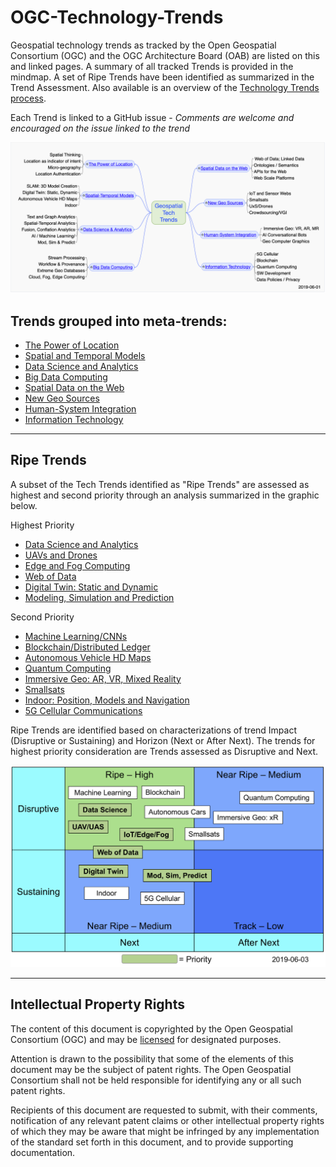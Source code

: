 # OGC-Technology-Trends
Geospatial technology trends as tracked by the Open Geospatial Consortium (OGC) and the OGC Architecture Board (OAB) are listed on this and linked pages. A summary of all tracked Trends is provided in the mindmap.  A set of Ripe Trends have been identified as summarized in the Trend Assessment.  Also available is an overview of the [Technology Trends process](http://www.opengeospatial.org/OGCTechTrends).

Each Trend is linked to a GitHub issue - *Comments are welcome and encouraged on the issue linked to the trend*

![Tech Trends Mindmap](images/TechTrendsMindmap.png)


## Trends grouped into meta-trends:

   * [The Power of Location](chapter-01.adoc)
   * [Spatial and Temporal Models](chapter-02.adoc)
   * [Data Science and Analytics](chapter-04.adoc)
   * [Big Data Computing](chapter-03.adoc)
   * [Spatial Data on the Web](chapter-05.adoc)
   * [New Geo Sources](chapter-06.adoc)
   * [Human-System Integration](chapter-07.adoc)
   * [Information Technology](chapter-08.adoc)

___________

## Ripe Trends

A subset of the Tech Trends identified as "Ripe Trends" are assessed as highest and second priority through an analysis summarized in the graphic below.

Highest Priority

* [Data Science and Analytics](chapter-04.adoc)
* [UAVs and Drones](Trends/UXS.adoc)
* [Edge and Fog Computing](Trends/EdgeIntelligenceAndFogComputing.adoc)
* [Web of Data](Trends/WebofData.adoc)
* [Digital Twin: Static and Dynamic](Trends/DigitalTwins.adoc)
* [Modeling, Simulation and Prediction](Trends/ModSimPredict.adoc)

Second Priority

* [Machine Learning/CNNs](Trends/MachineLearning.adoc)
* [Blockchain/Distributed Ledger](Trends/BlockchainAnddistributedledger.adoc)
* [Autonomous Vehicle HD Maps](Trends/AutonomousVehiclesHDMaps.adoc)
* [Quantum Computing](Trends/QuantumComputing.adoc)
* [Immersive Geo: AR, VR, Mixed Reality](Trends/ImmersiveGeo.adoc)
* [Smallsats](Trends/Smallsats.adoc)
* [Indoor: Position, Models and Navigation](Trends/Indoor.adoc)
* [5G Cellular Communications](Trends/5G.adoc)

Ripe Trends are identified based on characterizations of trend Impact (Disruptive or Sustaining) and Horizon (Next or After Next).  The trends for highest priority consideration are Trends assessed as Disruptive and Next.

![Trend Assessment](images/TrendAssessment.png)

___________


## Intellectual Property Rights

The content of this document is copyrighted by the Open Geospatial Consortium (OGC) and may be [licensed](https://github.com/opengeospatial/er_template/blob/master/LICENSE) for designated purposes.

Attention is drawn to the possibility that some of the elements of this document may be the subject of patent rights. The Open Geospatial Consortium shall not be held responsible for identifying any or all such patent rights.

Recipients of this document are requested to submit, with their comments, notification of any relevant patent claims or other intellectual property rights of which they may be aware that might be infringed by any implementation of the standard set forth in this document, and to provide supporting documentation.
